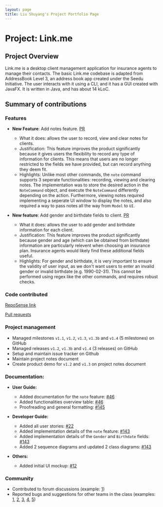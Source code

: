 ```yaml
---
layout: page
title: Liu Shuyang's Project Portfolio Page
---
```


# Project: Link.me

## Project Overview

Link.me is a desktop client management application for insurance agents to manage their contacts. The basic
Link.me codebase is adapted from AddressBook Level 3, an address book app created under the Seedu Initiative. The user
interacts with it using a CLI, and it has a GUI created with JavaFX. It is written in Java, and has about 14 kLoC.

## Summary of contributions

### Features

* **New Feature**: Add notes feature.
  [PR](https://github.com/AY2021S2-CS2103T-W12-3/tp/pull/49)
  * What it does: allows the user to record, view and clear notes for clients.
  * Justification: This feature improves the product significantly because it gives users the flexibility to record any type of information for clients. This means that users are no longer restricted to the fields we have provided, but can record anything they deem fit.
  * Highlights: Unlike most other commands, the `note` command supports 3 seperate functionalities: recording, viewing and clearing notes. The implementation was to store the desired action in the `NoteCommand` object, and execute the `NoteCommand` differently depending on the action. Furthermore, viewing notes required implementing a seperate UI window to display the notes, and also required a way to pass notes all the way from `Model` to `UI`.


* **New feature**: Add gender and birthdate fields to client.
  [PR](https://github.com/AY2021S2-CS2103T-W12-3/tp/pull/28)
  * What it does: allows the user to add gender and birthdate information for each client.
  * Justification: This feature improves the product significantly because gender and age (which can be obtained from birthdate) information are particularly relevent when choosing an insurance plan. Insurance agents would likely find these additional fields useful.
  * Highlights: For gender and birthdate, it is very important to ensure the validity of user input, as we don't want users to enter an invalid gender or invalid birthdate (e.g. 1990-02-31). This cannot be performed using regex like the other commands, and requires robust checks.


### Code contributed
[RepoSense link](https://nus-cs2103-ay2021s2.github.io/tp-dashboard/?search=&sort=groupTitle&sortWithin=title&timeframe=commit&mergegroup=&groupSelect=groupByRepos&breakdown=true&checkedFileTypes=docs~functional-code~test-code~other&tabOpen=true&tabType=authorship&tabAuthor=Shuyang0&tabRepo=AY2021S2-CS2103T-W12-3%2Ftp%5Bmaster%5D&authorshipIsMergeGroup=false&authorshipFileTypes=docs~functional-code~test-code~other&authorshipIsBinaryFileTypeChecked=false)

[Pull requests](https://github.com/AY2021S2-CS2103T-W12-3/tp/pulls?q=is%3Apr+author%3AShuyang0+)

### Project management
* Managed milestones `v1.1`, `v1.2`, `v1.3`, `v1.3b` and `v1.4` (5 milestones) on GitHub
* Managed releases `v1.2`, `v1.3b` and `v1.4` (3 releases) on GitHub
* Setup and maintain issue tracker on Github
* Maintain project notes document
* Create product demo for `v1.2` and `v1.3` on project notes document


### Documentation:
* **User Guide:**
  * Added documentation for the `note` feature: [\#46](https://github.com/AY2021S2-CS2103T-W12-3/tp/pull/46)
  * Added functionalities overview table: [\#46](https://github.com/AY2021S2-CS2103T-W12-3/tp/pull/46)
  * Proofreading and general formatting: [\#145](https://github.com/AY2021S2-CS2103T-W12-3/tp/pull/145)


* **Developer Guide:**
  * Added all user stories: [\#22](https://github.com/AY2021S2-CS2103T-W12-3/tp/pull/22)
  * Added implementation details of the `note` feature: [\#143](https://github.com/AY2021S2-CS2103T-W12-3/tp/pull/143)
  * Added implementation details of the `Gender` and `Birthdate` fields: [\#143](https://github.com/AY2021S2-CS2103T-W12-3/tp/pull/143)
  * Added 2 sequence diagrams and updated 2 class diagrams: [\#143](https://github.com/AY2021S2-CS2103T-W12-3/tp/pull/143)


* **Others:**
  * Added initial UI mockup: [\#12](https://github.com/AY2021S2-CS2103T-W12-3/tp/pull/12)

### Community
* Contributed to forum discussions (example: [1](https://github.com/nus-cs2103-AY2021S2/forum/issues/281))
* Reported bugs and suggestions for other teams in the class (examples: [1](https://github.com/AY2021S2-CS2103-T16-3/tp/issues/207), [2](https://github.com/AY2021S2-CS2103-T16-3/tp/issues/208), [3](https://github.com/AY2021S2-CS2103-T16-3/tp/issues/210), [4](https://github.com/AY2021S2-CS2103-T16-3/tp/issues/212), [5](https://github.com/AY2021S2-CS2103-T16-3/tp/issues/213))
